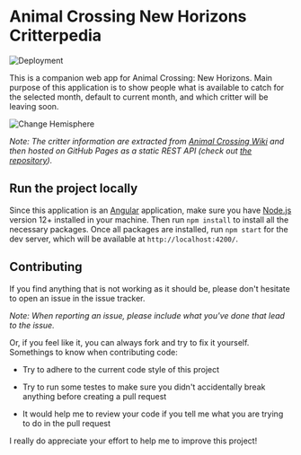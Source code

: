 # Animal Crossing New Horizons Critterpedia

![Deployment](https://github.com/xhsun/acnh-critters/workflows/Deployment/badge.svg)

This is a companion web app for Animal Crossing: New Horizons. Main purpose of this application is to show people what is available to catch for the selected month, default to current month, and which critter will be leaving soon.

![Change Hemisphere](https://i.imgur.com/jWPGJo2.gif)

_Note: The critter information are extracted from [Animal Crossing Wiki](https://animalcrossing.fandom.com/wiki/Animal_Crossing_Wiki) and then hosted on GitHub Pages as a static REST API (check out [the repository](https://github.com/xhsun/acnh-api))._

## Run the project locally

Since this application is an [Angular](https://angular.io/) application, make sure you have [Node.js](https://nodejs.org/en/) version 12+ installed in your machine. Then run `npm install` to install all the necessary packages. Once all packages are installed, run `npm start` for the dev server, which will be available at `http://localhost:4200/`.

## Contributing

If you find anything that is not working as it should be, please don't hesitate to open an issue in the issue tracker.

_Note: When reporting an issue, please include what you've done that lead to the issue._

Or, if you feel like it, you can always fork and try to fix it yourself.
Somethings to know when contributing code:

- Try to adhere to the current code style of this project

- Try to run some testes to make sure you didn't accidentally break anything before creating a pull request

- It would help me to review your code if you tell me what you are trying to do in the pull request

I really do appreciate your effort to help me to improve this project!
